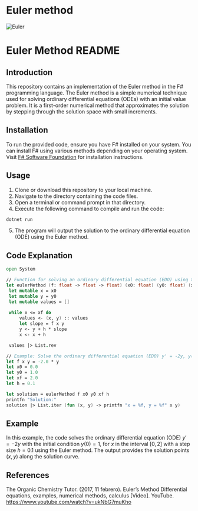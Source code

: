 # Euler method

![Euler](https://upload.wikimedia.org/wikipedia/commons/thumb/1/10/Euler_method.svg/220px-Euler_method.svg.png)

# Euler Method README

## Introduction
This repository contains an implementation of the Euler method in the F# programming language. The Euler method is a simple numerical technique used for solving ordinary differential equations (ODEs) with an initial value problem. It is a first-order numerical method that approximates the solution by stepping through the solution space with small increments.

## Installation
To run the provided code, ensure you have F# installed on your system. You can install F# using various methods depending on your operating system. Visit [F# Software Foundation](https://fsharp.org/use/) for installation instructions.

## Usage
1. Clone or download this repository to your local machine.
2. Navigate to the directory containing the code files.
3. Open a terminal or command prompt in that directory.
4. Execute the following command to compile and run the code:

```bash
dotnet run
```

5. The program will output the solution to the ordinary differential equation (ODE) using the Euler method.

## Code Explanation
```fsharp
open System

// Function for solving an ordinary differential equation (EDO) using the Euler method
let eulerMethod (f: float -> float -> float) (x0: float) (y0: float) (xf: float) (h: float) =
 let mutable x = x0
 let mutable y = y0
 let mutable values = []
 
 while x <= xf do
     values <- (x, y) :: values
     let slope = f x y
     y <- y + h * slope
     x <- x + h

 values |> List.rev

// Example: Solve the ordinary differential equation (EDO) y' = -2y, y(0) = 1, for x in [0, 2] with step size h = 0.1
let f x y = -2.0 * y
let x0 = 0.0
let y0 = 1.0
let xf = 2.0
let h = 0.1

let solution = eulerMethod f x0 y0 xf h
printfn "Solution:"
solution |> List.iter (fun (x, y) -> printfn "x = %f, y = %f" x y)
```

## Example

In this example, the code solves the ordinary differential equation (ODE) $y' = -2y$ with the initial condition $y(0) = 1$, for $x$ in the interval $[0, 2]$ with a step size $h = 0.1$ using the Euler method. The output provides the solution points $(x, y)$ along the solution curve.

## References

The Organic Chemistry Tutor. (2017, 11 febrero). Euler’s Method Differential equations, examples, numerical methods, calculus [Video]. YouTube. https://www.youtube.com/watch?v=ukNbG7muKho